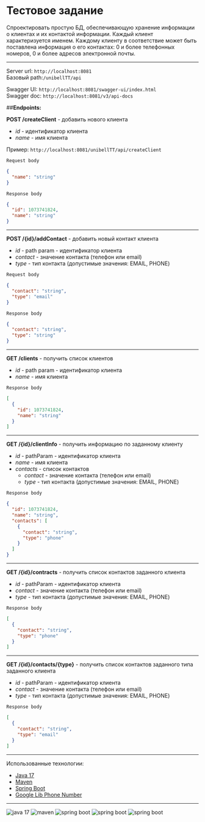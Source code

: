 # Тестовое задание

Спроектировать простую БД, обеспечивающую хранение информации о клиентах и их контактой информации.
Каждый клиент характеризуется именем.
Каждому клиенту в соответствие может быть поставлена информация о его контактах: 0 и более телефонных номеров, 0 и более адресов электронной почты.
***
Server url:
`http://localhost:8081`  
Базовый path:`/unibellTT/api`

Swagger UI: `http://localhost:8081/swagger-ui/index.html`  
Swagger doc: `http://localhost:8081/v3/api-docs`

##**Endpoints:**

**POST /createClient** - добавить нового клиента
- *id* - идентификатор клиента
- *name* - имя клиента

Пример: `http://localhost:8081/unibellTT/api/createClient`

`Request body`
```json
{
  "name": "string"
}
```
`Response body`
```json
{
  "id": 1073741824,
  "name": "string"
}
```
***
**POST /{id}/addContact** - добавить новый контакт клиента  

- *id* - path param - идентификатор клиента
- *contact* - значение контакта (телефон или email)
- *type* - тип контакта (допустимые значения: EMAIL, PHONE)

`Request body`
```json
{
  "contact": "string",
  "type": "email"
}
```
`Response body`
```json
{
  "contact": "string",
  "type": "string"
}
```
***
**GET /clients** - получить список клиентов  
- *id* - path param - идентификатор клиента
- *name* - имя клиента

`Response body`
```json
[
  {
    "id": 1073741824,
    "name": "string"
  }
]
```
***
**GET /{id}/clientInfo** - получить информацию по заданному клиенту
- *id* - pathParam - идентификатор клиента
- *name* - имя клиента
- *contacts* - список контактов
  - *contact* - значение контакта (телефон или email)
  - *type* - тип контакта (допустимые значения: EMAIL, PHONE)


`Response body`
```json
{
  "id": 1073741824,
  "name": "string",
  "contacts": [
    {
      "contact": "string",
      "type": "phone"
    }
  ]
}
```
***
**GET /{id}/contracts** - получить список контактов заданного клиента
- *id* - pathParam - идентификатор клиента
- *contact* - значение контакта (телефон или email)
- *type* - тип контакта (допустимые значения: EMAIL, PHONE)

`Response body`
```json
[
  {
    "contact": "string",
    "type": "phone"
  }
]
```
***
**GET /{id}/contacts/{type}** - получить список контактов заданного типа заданного клиента
- *id* - pathParam - идентификатор клиента
- *contact* - значение контакта (телефон или email)
- *type* - тип контакта (допустимые значения: EMAIL, PHONE)

`Response body`
```json
[
  {
    "contact": "string",
    "type": "email"
  }
]
```
***
Использованные технологии:
- [Java 17]
- [Maven]
- [Spring Boot]
- [Google Lib Phone Number]

---
![[java 17]](https://img.shields.io/static/v1?label=Java&message=17&color=007396&style=for-the-badge&logo=java)
![[maven]](https://img.shields.io/static/v1?label=Maven&message=3.6&color=C71A36&style=for-the-badge&logo=apachemaven)
![[spring boot]](https://img.shields.io/static/v1?label=Spring+Boot&message=3.4.2&color=6DB33F&style=for-the-badge&logo=springboot)
![[spring boot]](https://img.shields.io/static/v1?label=Google+PhoneNumber&message=8.13.54&color=1b5da8&style=for-the-badge&logo=google)
![[spring boot]](https://img.shields.io/static/v1?label=lombok&message=8.13.54&color=962612&style=for-the-badge&logo=lombok)

[java 17]:<https://www.oracle.com/ru/java/technologies/javase-downloads.html>
[maven]:<https://maven.apache.org/download.cgi>
[spring boot]:<https://www.baeldung.com/spring-with-maven>
[google lib phone number]:<https://github.com/google/libphonenumber/blob/master/README.md>
